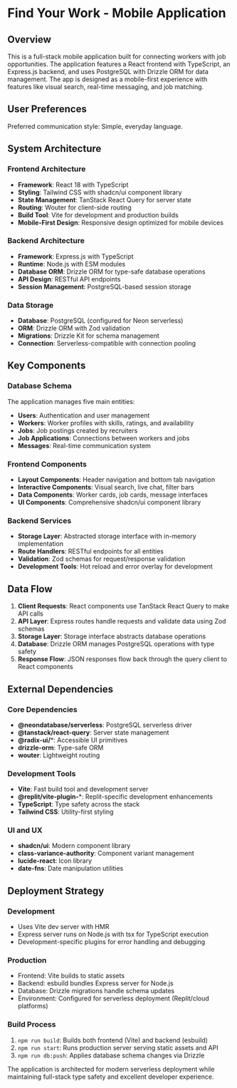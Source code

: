 # Find Your Work - Mobile Application

## Overview

This is a full-stack mobile application built for connecting workers with job opportunities. The application features a React frontend with TypeScript, an Express.js backend, and uses PostgreSQL with Drizzle ORM for data management. The app is designed as a mobile-first experience with features like visual search, real-time messaging, and job matching.

## User Preferences

Preferred communication style: Simple, everyday language.

## System Architecture

### Frontend Architecture
- **Framework**: React 18 with TypeScript
- **Styling**: Tailwind CSS with shadcn/ui component library
- **State Management**: TanStack React Query for server state
- **Routing**: Wouter for client-side routing
- **Build Tool**: Vite for development and production builds
- **Mobile-First Design**: Responsive design optimized for mobile devices

### Backend Architecture
- **Framework**: Express.js with TypeScript
- **Runtime**: Node.js with ESM modules
- **Database ORM**: Drizzle ORM for type-safe database operations
- **API Design**: RESTful API endpoints
- **Session Management**: PostgreSQL-based session storage

### Data Storage
- **Database**: PostgreSQL (configured for Neon serverless)
- **ORM**: Drizzle ORM with Zod validation
- **Migrations**: Drizzle Kit for schema management
- **Connection**: Serverless-compatible with connection pooling

## Key Components

### Database Schema
The application manages five main entities:
- **Users**: Authentication and user management
- **Workers**: Worker profiles with skills, ratings, and availability
- **Jobs**: Job postings created by recruiters
- **Job Applications**: Connections between workers and jobs
- **Messages**: Real-time communication system

### Frontend Components
- **Layout Components**: Header navigation and bottom tab navigation
- **Interactive Components**: Visual search, live chat, filter bars
- **Data Components**: Worker cards, job cards, message interfaces
- **UI Components**: Comprehensive shadcn/ui component library

### Backend Services
- **Storage Layer**: Abstracted storage interface with in-memory implementation
- **Route Handlers**: RESTful endpoints for all entities
- **Validation**: Zod schemas for request/response validation
- **Development Tools**: Hot reload and error overlay for development

## Data Flow

1. **Client Requests**: React components use TanStack React Query to make API calls
2. **API Layer**: Express routes handle requests and validate data using Zod schemas
3. **Storage Layer**: Storage interface abstracts database operations
4. **Database**: Drizzle ORM manages PostgreSQL operations with type safety
5. **Response Flow**: JSON responses flow back through the query client to React components

## External Dependencies

### Core Dependencies
- **@neondatabase/serverless**: PostgreSQL serverless driver
- **@tanstack/react-query**: Server state management
- **@radix-ui/***: Accessible UI primitives
- **drizzle-orm**: Type-safe ORM
- **wouter**: Lightweight routing

### Development Tools
- **Vite**: Fast build tool and development server
- **@replit/vite-plugin-***: Replit-specific development enhancements
- **TypeScript**: Type safety across the stack
- **Tailwind CSS**: Utility-first styling

### UI and UX
- **shadcn/ui**: Modern component library
- **class-variance-authority**: Component variant management
- **lucide-react**: Icon library
- **date-fns**: Date manipulation utilities

## Deployment Strategy

### Development
- Uses Vite dev server with HMR
- Express server runs on Node.js with tsx for TypeScript execution
- Development-specific plugins for error handling and debugging

### Production
- Frontend: Vite builds to static assets
- Backend: esbuild bundles Express server for Node.js
- Database: Drizzle migrations handle schema updates
- Environment: Configured for serverless deployment (Replit/cloud platforms)

### Build Process
1. `npm run build`: Builds both frontend (Vite) and backend (esbuild)
2. `npm run start`: Runs production server serving static assets and API
3. `npm run db:push`: Applies database schema changes via Drizzle

The application is architected for modern serverless deployment while maintaining full-stack type safety and excellent developer experience.